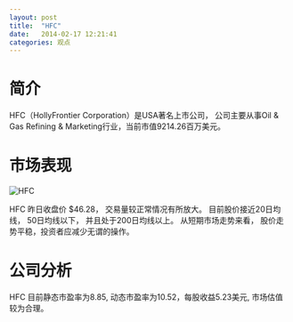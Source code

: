 ```yaml
---
layout: post
title:  "HFC"
date:   2014-02-17 12:21:41
categories: 观点
---
```


# 简介
HFC（HollyFrontier Corporation）是USA著名上市公司，
公司主要从事Oil & Gas Refining & Marketing行业，当前市值9214.26百万美元。

# 市场表现

![HFC](http://finviz.com/chart.ashx?t=HFC&ty=c&ta=1&p=d&s=l)

HFC 昨日收盘价 $46.28，
交易量较正常情况有所放大。
目前股价接近20日均线，
50日均线以下，
并且处于200日均线以上。
从短期市场走势来看，
股价走势平稳，投资者应减少无谓的操作。

# 公司分析
HFC 目前静态市盈率为8.85, 动态市盈率为10.52，每股收益5.23美元,
市场估值较为合理。
